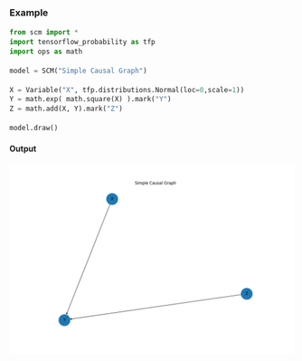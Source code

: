 
### Example

```python
from scm import *
import tensorflow_probability as tfp
import ops as math

model = SCM("Simple Causal Graph")

X = Variable("X", tfp.distributions.Normal(loc=0,scale=1))
Y = math.exp( math.square(X) ).mark("Y")
Z = math.add(X, Y).mark("Z")

model.draw()
```
#### Output
![alt text](https://github.com/goncalorafaria/PyCausal/blob/master/cimg.png)
